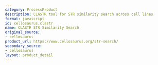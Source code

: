 ```yaml
---
category: ProcessProduct
description: CLASTR tool for STR similarity search across cell lines
format: javascript
id: cellosaurus.clastr
name: CLASTR STR Similarity Search
original_source:
- cellosaurus
product_url: https://www.cellosaurus.org/str-search/
secondary_source:
- cellosaurus
layout: product_detail
---
```

